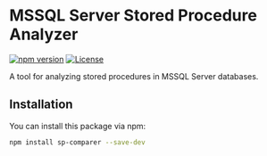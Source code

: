 # MSSQL Server Stored Procedure Analyzer

[![npm version](https://img.shields.io/npm/v/sp-comparer.svg)](https://www.npmjs.com/package/sp-comparer)
[![License](https://img.shields.io/npm/l/sp-comparer.svg)](https://github.com/yourusername/sp-comparer/blob/main/LICENSE)

A tool for analyzing stored procedures in MSSQL Server databases.

## Installation

You can install this package via npm:

```bash
npm install sp-comparer --save-dev


